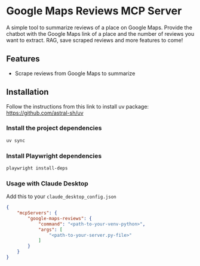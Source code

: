 # Google Maps Reviews MCP Server

A simple tool to summarize reviews of a place on Google Maps. Provide the chatbot with the Google Maps link of a place and the number of reviews you want to extract. RAG, save scraped reviews and more features to come!

## Features

- Scrape reviews from Google Maps to summarize

## Installation

Follow the instructions from this link to install uv package: https://github.com/astral-sh/uv

### Install the project dependencies

```bash
uv sync
```

### Install Playwright dependencies

```bash
playwright install-deps
```

### Usage with Claude Desktop

Add this to your `claude_desktop_config.json`

```json
{
    "mcpServers": {
        "google-maps-reviews": {
            "command": "<path-to-your-venv-python>",
            "args": [
                "<path-to-your-server.py-file>"
            ]
        }
    }
}
```